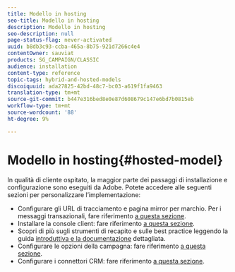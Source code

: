 ```yaml
---
title: Modello in hosting
seo-title: Modello in hosting
description: Modello in hosting
seo-description: null
page-status-flag: never-activated
uuid: b8db3c93-ccba-465a-8b75-921d7266c4e4
contentOwner: sauviat
products: SG_CAMPAIGN/CLASSIC
audience: installation
content-type: reference
topic-tags: hybrid-and-hosted-models
discoiquuid: ada27825-42bd-48c7-bc03-a619f1fa9463
translation-type: tm+mt
source-git-commit: b447e316bed8e0e87d608679c147e6bd7b0815eb
workflow-type: tm+mt
source-wordcount: '88'
ht-degree: 9%

---
```



# Modello in hosting{#hosted-model}

In qualità di cliente ospitato, la maggior parte dei passaggi di installazione e configurazione sono eseguiti da  Adobe. Potete accedere alle seguenti sezioni per personalizzare l’implementazione:

* Configurare gli URL di tracciamento e pagina mirror per marchio. Per i messaggi transazionali, fare riferimento [a questa sezione](../../message-center/using/configuring-multibranding.md).
* Installare la console client: fare riferimento [a questa sezione](../../installation/using/installing-the-client-console.md).
* Scopri di più sugli strumenti di recapito e sulle best practice leggendo la guida [introduttiva e la documentazione](../../delivery/using/deliverability-key-points.md) [](../../delivery/using/about-deliverability.md)dettagliata.
* Configurare le opzioni della campagna: fare riferimento [a questa sezione](../../installation/using/configuring-campaign-options.md).
* Configurare i connettori CRM: fare riferimento [a questa sezione](../../platform/using/crm-connectors.md).

